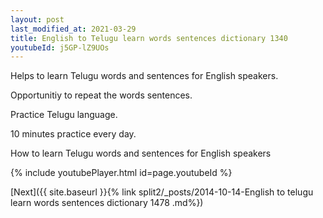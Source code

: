 ```yaml
---
layout: post
last_modified_at: 2021-03-29
title: English to Telugu learn words sentences dictionary 1340 
youtubeId: j5GP-lZ9UOs
---
```

 
 
Helps to learn Telugu words and sentences for English speakers.

Opportunitiy to repeat the words sentences. 

Practice Telugu language. 
 
10 minutes practice every day. 
 
How to learn Telugu words and sentences for English speakers 
 
{% include youtubePlayer.html id=page.youtubeId %}
 
 
[Next]({{ site.baseurl }}{% link  split2/_posts/2014-10-14-English to telugu learn words sentences dictionary 1478 .md%})
 
